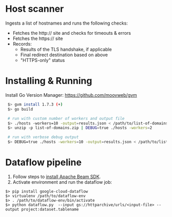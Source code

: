 # Host scanner
Ingests a list of hostnames and runs the following checks:

- Fetches the http:// site and checks for timeouts & errors
- Fetches the https:// site
- Records:
    - Results of the TLS handshake, if applicable
    - Final redirect destination based on above
    - "HTTPS-only" status


# Installing & Running
Install Go Version Manager: https://github.com/moovweb/gvm

```bash
 $> gvm install 1.7.3 (+)
 $> go build

 # run with custom number of workers and output file
 $> ./hosts -workers=10 -output=results.json < /path/to/list-of-domains 2> output.log
 $> unzip -p list-of-domains.zip | DEBUG=true ./hosts -workers=2

 # run with verbose debug output
 $> DEBUG=true ./hosts -workers=10 -output=results.json < /path/to/list-of-domains 2> output.log
 ```

# Dataflow pipeline

1. Follow steps to [install Apache Beam SDK](https://github.com/apache/incubator-beam/tree/python-sdk/sdks/python#get-apache-beam).
2. Activate environment and run the dataflow job:

```
$> pip install google-cloud-dataflow
$> virtualenv /path/to/dataflow-env
$> . /path/to/dataflow-env/bin/activate
$> python dataflow.py  --input gs://httparchive/urls/<input-file> --output project:dataset.tablename
```

